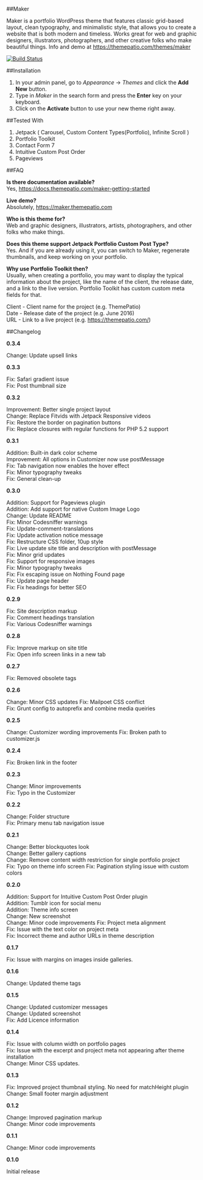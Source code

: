 ##Maker

Maker is a portfolio WordPress theme that features classic grid-based layout, clean typography, and minimalistic style, that allows you to create a website that is both modern and timeless. Works great for web and graphic designers, illustrators, photographers, and other creative folks who make beautiful things. Info and demo at https://themepatio.com/themes/maker

[![Build Status](https://travis-ci.org/dmtrmrv/maker.svg?branch=master)](https://travis-ci.org/dmtrmrv/maker)

##Installation

1. In your admin panel, go to *Appearance* → *Themes* and click the **Add New** button.
2. Type in *Maker* in the search form and press the **Enter** key on your keyboard.
3. Click on the **Activate** button to use your new theme right away.

##Tested With
1. Jetpack ( Carousel, Custom Content Types(Portfolio), Infinite Scroll )
2. Portfolio Toolkit
3. Contact Form 7
4. Intuitive Custom Post Order
5. Pageviews

##FAQ

**Is there documentation available?**  
Yes, https://docs.themepatio.com/maker-getting-started

**Live demo?**  
Absolutely, https://maker.themepatio.com

**Who is this theme for?**  
Web and graphic designers, illustrators, artists, photographers, and other folks who make things.

**Does this theme support Jetpack Portfolio Custom Post Type?**  
Yes. And if you are already using it, you can switch to Maker, regenerate thumbnails, and keep working on your portfolio.

**Why use Portfolio Toolkit then?**  
Usually, when creating a portfolio, you may want to display the typical information about the project, like the name of the client, the release date, and a link to the live version. Portfolio Toolkit has custom custom meta fields for that.

Client - Client name for the project (e.g. ThemePatio)  
Date - Release date of the project (e.g. June 2016)  
URL - Link to a live project (e.g. https://themepatio.com/)

##Changelog

**0.3.4**

Change: Update upsell links

**0.3.3**

Fix: Safari gradient issue  
Fix: Post thumbnail size

**0.3.2**

Improvement: Better single project layout  
Change: Replace Fitvids with Jetpack Responsive videos  
Fix: Restore the border on pagination buttons  
Fix: Replace closures with regular functions for PHP 5.2 support

**0.3.1**

Addition: Built-in dark color scheme  
Improvement: All options in Customizer now use postMessage  
Fix: Tab navigation now enables the hover effect  
Fix: Minor typography tweaks  
Fix: General clean-up

**0.3.0**

Addition: Support for Pageviews plugin  
Addition: Add support for native Custom Image Logo  
Change: Update README  
Fix: Minor Codesniffer warnings  
Fix: Update-comment-translations  
Fix: Update activation notice message  
Fix: Restructure CSS folder, 10up style  
Fix: Live update site title and description with postMessage  
Fix: Minor grid updates  
Fix: Support for responsive images  
Fix: Minor typography tweaks  
Fix: Fix escaping issue on Nothing Found page  
Fix: Update page header  
Fix: Fix headings for better SEO

**0.2.9**

Fix: Site description markup  
Fix: Comment headings translation  
Fix: Various Codesniffer warnings

**0.2.8**

Fix: Improve markup on site title  
Fix: Open info screen links in a new tab

**0.2.7**

Fix: Removed obsolete tags

**0.2.6**

Change: Minor CSS updates
Fix: Mailpoet CSS conflict  
Fix: Grunt config to autoprefix and combine media queiries

**0.2.5**

Change: Customizer wording improvements
Fix: Broken path to customizer.js  

**0.2.4**

Fix: Broken link in the footer  

**0.2.3**

Change: Minor improvements  
Fix: Typo in the Customizer  

**0.2.2**

Change: Folder structure  
Fix: Primary menu tab navigation issue  

**0.2.1**

Change: Better blockquotes look  
Change: Better gallery captions  
Change: Remove content width restriction for single portfolio project  
Fix: Typo on theme info screen
Fix: Pagination styling issue with custom colors    

**0.2.0**

Addition: Support for Intuitive Custom Post Order plugin  
Addition: Tumblr icon for social menu  
Addition: Theme info screen  
Change: New screenshot  
Change: Minor code improvements
Fix: Project meta alignment  
Fix: Issue with the text color on project meta  
Fix: Incorrect theme and author URLs in theme description  

**0.1.7**

Fix: Issue with margins on images inside galleries.

**0.1.6**

Change: Updated theme tags

**0.1.5**

Change: Updated customizer messages  
Change: Updated screenshot  
Fix: Add Licence information  

**0.1.4**

Fix: Issue with column width on portfolio pages  
Fix: Issue with the excerpt and project meta not appearing after theme installation  
Change: Minor CSS updates.

**0.1.3**

Fix: Improved project thumbnail styling. No need for matchHeight plugin  
Change: Small footer margin adjustment

**0.1.2**

Change: Improved pagination markup  
Change: Minor code improvements

**0.1.1**

Change: Minor code improvements

**0.1.0**

Initial release

